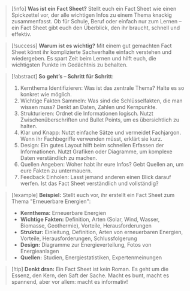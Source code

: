 > [!info] **Was ist ein Fact Sheet?**
Stellt euch ein Fact Sheet wie einen Spickzettel vor, der alle wichtigen Infos zu einem Thema knackig zusammenfasst. Ob für Schule, Beruf oder einfach nur zum Lernen – ein Fact Sheet gibt euch den Überblick, den ihr braucht, schnell und effektiv.

>[!success] **Warum ist es wichtig?**
Mit einem gut gemachten Fact Sheet könnt ihr komplizierte Sachverhalte einfach verstehen und wiedergeben. Es spart Zeit beim Lernen und hilft euch, die wichtigsten Punkte im Gedächtnis zu behalten.

>[!abstract] **So geht’s – Schritt für Schritt**:
>1. Kernthema Identifizieren: Was ist das zentrale Thema? Halte es so konkret wie möglich.
>2. Wichtige Fakten Sammeln: Was sind die Schlüsselfakten, die man wissen muss? Denkt an Daten, Zahlen und Kernpunkte.
>3. Strukturieren: Ordnet die Informationen logisch. Nutzt Zwischenüberschriften und Bullet Points, um es übersichtlich zu halten.
>4. Klar und Knapp: Nutzt einfache Sätze und vermeidet Fachjargon. Wenn ihr Fachbegriffe verwenden müsst, erklärt sie kurz.
>5. Design: Ein gutes Layout hilft beim schnellen Erfassen der Informationen. Nutzt Grafiken oder Diagramme, um komplexe Daten verständlich zu machen.
>6. Quellen Angeben: Woher habt ihr eure Infos? Gebt Quellen an, um eure Fakten zu untermauern.
>7. Feedback Einholen: Lasst jemand anderen einen Blick darauf werfen. Ist das Fact Sheet verständlich und vollständig?

>[!example] **Beispiel:**
Stellt euch vor, ihr erstellt ein Fact Sheet zum Thema "Erneuerbare Energien":
>- **Kernthema:** Erneuerbare Energien
>- **Wichtige Fakten:** Definition, Arten (Solar, Wind, Wasser, Biomasse, Geothermie), Vorteile, Herausforderungen
>- **Struktur:** Einleitung, Definition, Arten von erneuerbaren Energien, Vorteile, Herausforderungen, Schlussfolgerung
>- **Design:** Diagramme zur Energieverteilung, Fotos von Energieanlagen
>- **Quellen:** Studien, Energiestatistiken, Expertenmeinungen

>[!tip] **Denkt dran:**
>Ein Fact Sheet ist kein Roman. Es geht um die Essenz, den Kern, den Saft der Sache. Macht es bunt, macht es spannend, aber vor allem: macht es informativ!